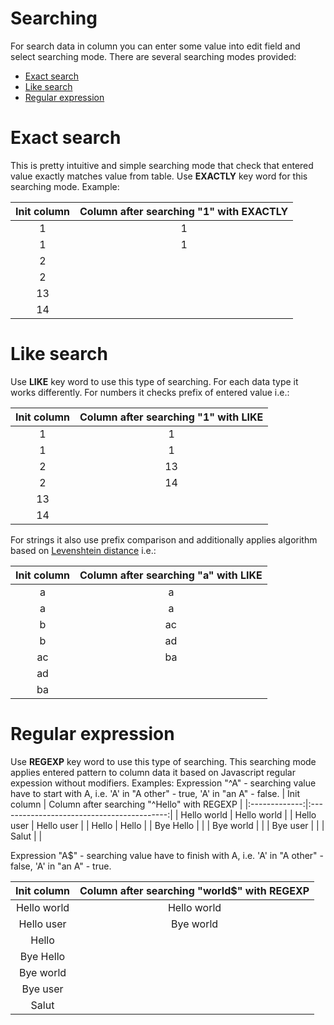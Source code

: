 # Searching

For search data in column you can enter some value into edit field and select searching mode. There are several searching modes provided:
- [Exact search](#exact-search)
- [Like search](#like-search)
- [Regular expression](#regular-expression)

# Exact search
This is pretty intuitive and simple searching mode that check that entered value exactly matches value from table. Use **EXACTLY** key word for this searching mode. Example:

| Init column   | Column after searching "1" with EXACTLY |
|:-------------:|:---------------------------------------:|
| 1             | 1                                       |
| 1             | 1                                       |
| 2             |         
| 2             |
| 13            |
| 14            |

# Like search
Use **LIKE** key word to use this type of searching. For each data type it works differently. For numbers it checks prefix of entered value i.e.:

| Init column   | Column after searching "1" with LIKE |
|:-------------:|:------------------------------------:|
| 1             | 1                                    |
| 1             | 1                                    |
| 2             | 13                                   |
| 2             | 14                                   |
| 13            |
| 14            |

For strings it also use prefix comparison and additionally applies algorithm based on [Levenshtein distance](https://en.wikipedia.org/wiki/Levenshtein_distance#:~:text=Informally%2C%20the%20Levenshtein%20distance%20between,considered%20this%20distance%20in%201965.) i.e.:

| Init column   | Column after searching "a" with LIKE |
|:-------------:|:------------------------------------:|
| a             | a                                    |
| a             | a                                    |
| b             | ac                                   |
| b             | ad                                   |
| ac            | ba                                   |
| ad            |
| ba            |

# Regular expression
Use **REGEXP** key word to use this type of searching. This searching mode applies entered pattern to column data it based on Javascript regular expession without modifiers. Examples:
Expression "^A" - searching value have to start with A, i.e. 'A' in "A other" - true, 'A' in "an A" - false.
| Init column   | Column after searching "^Hello" with REGEXP |
|:-------------:|:------------------------------------------:|
| Hello world   | Hello world                                |
| Hello user    | Hello user                                 |
| Hello         | Hello                                      |
| Bye Hello     |                                            |
| Bye world     |                                            |
| Bye user      |                                            |
| Salut         |                                            |

Expression "A$" - searching value have to finish with A, i.e. 'A' in "A other" - false, 'A' in "an A" - true.

| Init column   | Column after searching "world$" with REGEXP |
|:-------------:|:------------------------------------------:|
| Hello world   | Hello world                                |
| Hello user    | Bye world                                  |
| Hello         |                                            |
| Bye Hello     |                                            |
| Bye world     |                                            |
| Bye user      |                                            |
| Salut         |                                            |